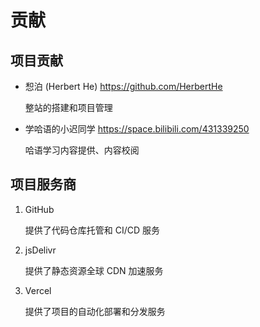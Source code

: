 # 贡献

## 项目贡献

<!-- 项目贡献者请在下面追加 -->

- 惒泊 (Herbert He) <https://github.com/HerbertHe>

    整站的搭建和项目管理

- 学哈语的小迟同学 <https://space.bilibili.com/431339250>

    哈语学习内容提供、内容校阅

## 项目服务商

1. GitHub

    提供了代码仓库托管和 CI/CD 服务

2. jsDelivr

    提供了静态资源全球 CDN 加速服务

3. Vercel

    提供了项目的自动化部署和分发服务
